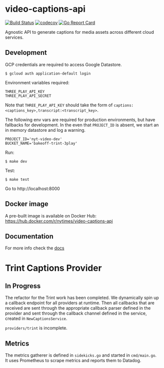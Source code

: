 # video-captions-api

[![Build Status](https://travis-ci.org/nytimes/video-captions-api.svg?branch=master)](https://travis-ci.org/nytimes/video-captions-api)
[![codecov](https://codecov.io/gh/nytimes/video-captions-api/branch/master/graph/badge.svg)](https://codecov.io/gh/nytimes/video-captions-api)
[![Go Report Card](https://goreportcard.com/badge/github.com/nytimes/video-captions-api)](https://goreportcard.com/report/github.com/nytimes/video-captions-api)

Agnostic API to generate captions for media assets across different cloud services.

## Development

GCP credentials are required to access Google Datastore.

```
$ gcloud auth application-default login
```

Environment variables required:

```
THREE_PLAY_API_KEY
THREE_PLAY_API_SECRET
```

Note that `THREE_PLAY_API_KEY` should take the form of `captions:<captions_key>,transcript:<transcript_key>`.

The following env vars are required for production environments, but have fallbacks for development.
In the even that `PROJECT_ID` is absent, we start an in memory datastore and log a warning. 

```
PROJECT_ID='nyt-video-dev'
BUCKET_NAME='bakeoff-trint-3play'
```

Run:

```
$ make dev
```

Test:

```
$ make test
```

Go to http://localhost:8000

## Docker image

A pre-built image is available on Docker Hub: https://hub.docker.com/r/nytimes/video-captions-api

## Documentation

For more info check the [docs](https://github.com/nytimes/video-captions-api/wiki/Endpoints)

# Trint Captions Provider

## In Progress

The refactor for the Trint work has been completed. We dynamically spin up a callback endpoint for all providers at runtime. Then all callbacks that are received are sent through the appropriate callback parser defined in the provider and sent through the callback channel defined in the service, created in `NewCaptionsService`.

`providers/trint` is incomplete.

## Metrics

The metrics gatherer is defined in `sidekicks.go` and started in `cmd/main.go`. It uses Prometheus to scrape metrics and reports them to Datadog.
